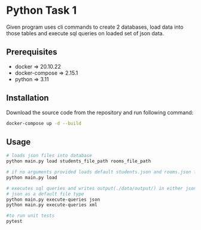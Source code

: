 # Python Task 1

Given program uses cli commands to create 2 databases, load data into those tables and execute sql queries on loaded set of json data.

## Prerequisites
* docker => 20.10.22
* docker-compose => 2.15.1
* python => 3.11

## Installation

Download the source code from the repository and run following command:

```bash
docker-compose up -d --build
```

## Usage

```bash
# loads json files into database
python main.py load students_file_path rooms_file_path

# if no arguments provided loads default students.json and rooms.json files from ./data/raw/ directory
python main.py load

# executes sql queries and writes output(./data/output/) in either json or xml files, if no arguments provided uses 
# json as a default file type
python main.py execute-queries json
python main.py execute-queries xml

#to run unit tests
pytest
```